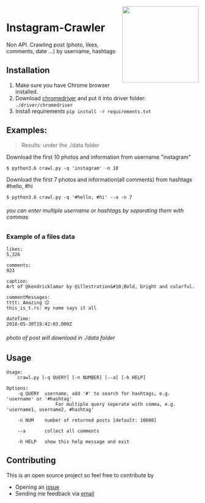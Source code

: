 <img src="https://index.tnwcdn.com/company/instagram/avatar" width="200" align="right">

# Instagram-Crawler
Non API. Crawling post (photo, likes, comments, date ...) by username, hashtags

## Installation
1. Make sure you have Chrome browser installed.
2. Download [chromedriver](https://sites.google.com/a/chromium.org/chromedriver/) and put it into driver folder: `./driver/chromedriver`
3. Install requirements `pip install -r requirements.txt`

## Examples:
> Results: under the ./data folder

Download the first 10 photos and information from username "instagram"
```
$ python3.6 crawl.py -q 'instagram' -n 10
```
Download the first 7 photos and information(all comments) from hashtags #hello, #hi
```
$ python3.6 crawl.py -q '#hello, #hi' --a -n 7
```
###### you can enter multiple username or hashtags by separating them with commas
### Example of a files data
```
likes: 
5,326

comments: 
923

caption: 
Art of @kendricklamar by @illestration&#10;Bold, bright and colorful. 

commentMessages: 
tttt: Amazing 😉
this_is_t.rs: my name says it all

dateTime: 
2018-05-30T19:42:03.000Z
```
###### photo of post will download in ./data folder

## Usage
```
Usage:
    crawl.py [-q QUERY] [-n NUMBER] [--a] [-h HELP]
    
Options:
    -q QUERY  username, add '#' to search for hashtags, e.g. 'username' or '#hashtag'
                  For multiple query seperate with comma, e.g. 'username1, username2, #hashtag'

    -n NUM    number of returned posts [default: 10000]

    --a       collect all comments
    
    -h HELP   show this help message and exit
```

## Contributing

This is an open source project so feel free to contribute by

- Opening an [issue](https://github.com/hehpollon/Instagram-Crawler/issues/new)
- Sending me feedback via [email](mailto://hehpollon@gmail.com)
